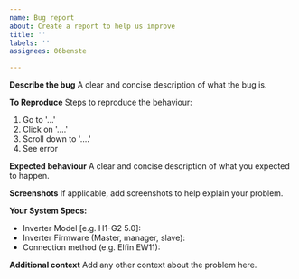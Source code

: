 ```yaml
---
name: Bug report
about: Create a report to help us improve
title: ''
labels: ''
assignees: 06benste

---
```


**Describe the bug**
A clear and concise description of what the bug is.

**To Reproduce**
Steps to reproduce the behaviour:
1. Go to '...'
2. Click on '....'
3. Scroll down to '....'
4. See error

**Expected behaviour**
A clear and concise description of what you expected to happen.

**Screenshots**
If applicable, add screenshots to help explain your problem.

**Your System Specs:**
 - Inverter Model [e.g. H1-G2 5.0]:
 - Inverter Firmware (Master, manager, slave): 
 - Connection method (e.g. Elfin EW11):


**Additional context**
Add any other context about the problem here.
